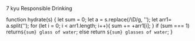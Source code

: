 7 kyu
Responsible Drinking

function hydrate(s) {
let sum = 0;
  let a = s.replace(/\D/g, '');
 let arr1= a.split('');
  for (let i = 0; i < arr1.length; i++){
    sum += +arr1[i];
}
 if (sum === 1)  return`${sum} glass of water`;
  else return `${sum} glasses of water`;
}
